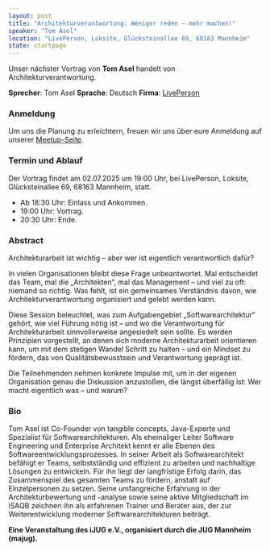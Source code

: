 ```yaml
---
layout: post
title: "Architekturverantwortung: Weniger reden – mehr machen!"
speaker: "Tom Asel"
location: "LivePerson, Loksite, Glücksteinallee 69, 68163 Mannheim"
state: startpage
---
```


Unser nächster Vortrag von **Tom Asel** handelt von Architekturverantwortung.

**Sprecher**: Tom Asel **Sprache**: Deutsch **Firma**: [LivePerson](https://www.liveperson.com/)

### Anmeldung
Um uns die Planung zu erleichtern, freuen wir uns über eure Anmeldung auf unserer [Meetup-Seite](https://www.meetup.com/mannheim-java-usergroup/events/307837351/).

### Termin und Ablauf
Der Vortrag findet am 02.07.2025 um 19:00 Uhr, bei LivePerson, Loksite, Glücksteinallee 69, 68163 Mannheim, statt.
* Ab 18:30 Uhr: Einlass und Ankommen.
* 19:00 Uhr: Vortrag.
* 20:30 Uhr: Ende.

### Abstract
Architekturarbeit ist wichtig – aber wer ist eigentlich verantwortlich dafür?

In vielen Organisationen bleibt diese Frage unbeantwortet. Mal entscheidet das Team, mal die „Architekten“, mal das Management – und viel zu oft: niemand so richtig. Was fehlt, ist ein gemeinsames Verständnis davon, wie Architekturverantwortung organisiert und gelebt werden kann.

Diese Session beleuchtet, was zum Aufgabengebiet „Softwarearchitektur“ gehört, wie viel Führung nötig ist – und wo die Verantwortung für Architekturarbeit sinnvollerweise angesiedelt sein sollte. Es werden Prinzipien vorgestellt, an denen sich moderne Architekturarbeit orientieren kann, um mit dem stetigen Wandel Schritt zu halten – und ein Mindset zu fördern, das von Qualitätsbewusstsein und Verantwortung geprägt ist.

Die Teilnehmenden nehmen konkrete Impulse mit, um in der eigenen Organisation genau die Diskussion anzustoßen, die längst überfällig ist: Wer macht eigentlich was – und warum?

### Bio
Tom Asel ist Co-Founder von tangible concepts, Java-Experte und Spezialist für Softwarearchitekturen. Als ehemaliger Leiter Software Engineering und Enterprise Architekt kennt er alle Ebenen des Softwareentwicklungsprozesses. In seiner Arbeit als Softwarearchitekt befähigt er Teams, selbstständig und effizient zu arbeiten und nachhaltige Lösungen zu entwickeln. Für ihn liegt der langfristige Erfolg darin, das Zusammenspiel des gesamten Teams zu fördern, anstatt auf Einzelpersonen zu setzen. Seine umfangreiche Erfahrung in der Architekturbewertung und -analyse sowie seine aktive Mitgliedschaft im iSAQB zeichnen ihn als erfahrenen Trainer und Berater aus, der zur Weiterentwicklung moderner Softwarearchitekturen beiträgt.

**Eine Veranstaltung des iJUG e.V., organisiert durch die JUG Mannheim (majug).**